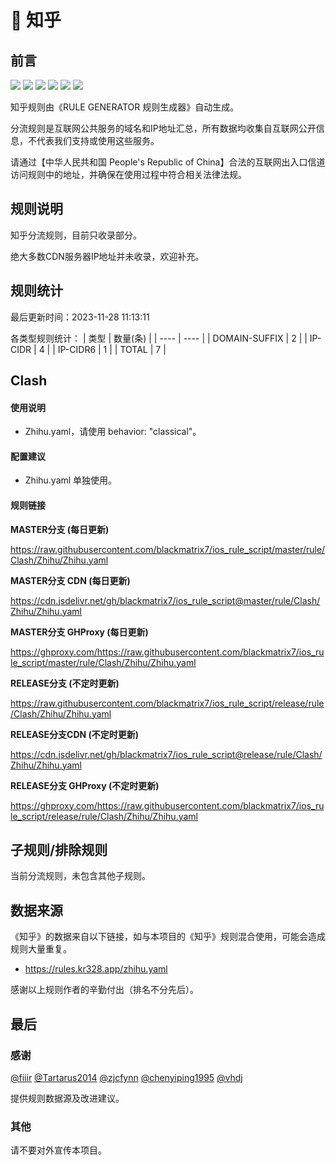 # 🧸 知乎

## 前言

![](https://shields.io/badge/-移除重复规则-ff69b4) ![](https://shields.io/badge/-DOMAIN与DOMAIN--SUFFIX合并-green) ![](https://shields.io/badge/-DOMAIN--SUFFIX间合并-critical) ![](https://shields.io/badge/-DOMAIN与DOMAIN--KEYWORD合并-9cf) ![](https://shields.io/badge/-DOMAIN--SUFFIX与DOMAIN--KEYWORD合并-blue) ![](https://shields.io/badge/-IP--CIDR(6)合并-blueviolet) 

知乎规则由《RULE GENERATOR 规则生成器》自动生成。

分流规则是互联网公共服务的域名和IP地址汇总，所有数据均收集自互联网公开信息，不代表我们支持或使用这些服务。

请通过【中华人民共和国 People's Republic of China】合法的互联网出入口信道访问规则中的地址，并确保在使用过程中符合相关法律法规。

## 规则说明
知乎分流规则，目前只收录部分。

绝大多数CDN服务器IP地址并未收录，欢迎补充。

## 规则统计

最后更新时间：2023-11-28 11:13:11

各类型规则统计：
| 类型 | 数量(条)  | 
| ---- | ----  |
| DOMAIN-SUFFIX | 2  | 
| IP-CIDR | 4  | 
| IP-CIDR6 | 1  | 
| TOTAL | 7  | 


## Clash 

#### 使用说明
- Zhihu.yaml，请使用 behavior: "classical"。

#### 配置建议
- Zhihu.yaml 单独使用。

#### 规则链接
**MASTER分支 (每日更新)**

https://raw.githubusercontent.com/blackmatrix7/ios_rule_script/master/rule/Clash/Zhihu/Zhihu.yaml

**MASTER分支 CDN (每日更新)**

https://cdn.jsdelivr.net/gh/blackmatrix7/ios_rule_script@master/rule/Clash/Zhihu/Zhihu.yaml

**MASTER分支 GHProxy (每日更新)**

https://ghproxy.com/https://raw.githubusercontent.com/blackmatrix7/ios_rule_script/master/rule/Clash/Zhihu/Zhihu.yaml

**RELEASE分支 (不定时更新)**

https://raw.githubusercontent.com/blackmatrix7/ios_rule_script/release/rule/Clash/Zhihu/Zhihu.yaml

**RELEASE分支CDN (不定时更新)**

https://cdn.jsdelivr.net/gh/blackmatrix7/ios_rule_script@release/rule/Clash/Zhihu/Zhihu.yaml

**RELEASE分支 GHProxy (不定时更新)**

https://ghproxy.com/https://raw.githubusercontent.com/blackmatrix7/ios_rule_script/release/rule/Clash/Zhihu/Zhihu.yaml

## 子规则/排除规则


当前分流规则，未包含其他子规则。

## 数据来源

《知乎》的数据来自以下链接，如与本项目的《知乎》规则混合使用，可能会造成规则大量重复。

- https://rules.kr328.app/zhihu.yaml


感谢以上规则作者的辛勤付出（排名不分先后）。

## 最后

### 感谢

[@fiiir](https://github.com/fiiir) [@Tartarus2014](https://github.com/Tartarus2014) [@zjcfynn](https://github.com/zjcfynn) [@chenyiping1995](https://github.com/chenyiping1995) [@vhdj](https://github.com/vhdj)

提供规则数据源及改进建议。

### 其他

请不要对外宣传本项目。